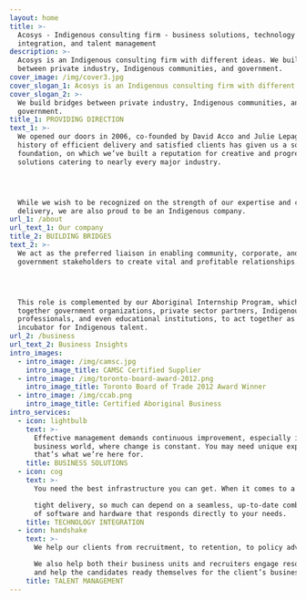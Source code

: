 ```yaml
---
layout: home
title: >-
  Acosys - Indigenous consulting firm - business solutions, technology
  integration, and talent management
description: >-
  Acosys is an Indigenous consulting firm with different ideas. We build bridges
  between private industry, Indigenous communities, and government.
cover_image: /img/cover3.jpg
cover_slogan_1: Acosys is an Indigenous consulting firm with different ideas.
cover_slogan_2: >-
  We build bridges between private industry, Indigenous communities, and
  government.
title_1: PROVIDING DIRECTION
text_1: >-
  We opened our doors in 2006, co-founded by David Acco and Julie Lepage. Our
  history of efficient delivery and satisfied clients has given us a solid
  foundation, on which we’ve built a reputation for creative and progressive
  solutions catering to nearly every major industry.




  While we wish to be recognized on the strength of our expertise and consistent
  delivery, we are also proud to be an Indigenous company.
url_1: /about
url_text_1: Our company
title_2: BUILDING BRIDGES
text_2: >-
  We act as the preferred liaison in enabling community, corporate, and
  government stakeholders to create vital and profitable relationships.




  This role is complemented by our Aboriginal Internship Program, which brings
  together government organizations, private sector partners, Indigenous
  professionals, and even educational institutions, to act together as an
  incubator for Indigenous talent.
url_2: /business
url_text_2: Business Insights
intro_images:
  - intro_image: /img/camsc.jpg
    intro_image_title: CAMSC Certified Supplier
  - intro_image: /img/toronto-board-award-2012.png
    intro_image_title: Toronto Board of Trade 2012 Award Winner
  - intro_image: /img/ccab.png
    intro_image_title: Certified Aboriginal Business
intro_services:
  - icon: lightbulb
    text: >-
      Effective management demands continuous improvement, especially in today's
      business world, where change is constant. You may need unique expertise:
      that’s what we’re here for.
    title: BUSINESS SOLUTIONS
  - icon: cog
    text: >-
      You need the best infrastructure you can get. When it comes to a

      tight delivery, so much can depend on a seamless, up-to-date combination
      of software and hardware that responds directly to your needs.
    title: TECHNOLOGY INTEGRATION
  - icon: handshake
    text: >-
      We help our clients from recruitment, to retention, to policy advice.

      We also help both their business units and recruiters engage resources,
      and help the candidates ready themselves for the client’s business.
    title: TALENT MANAGEMENT
---
```


